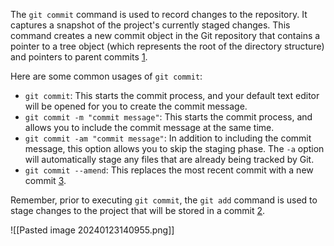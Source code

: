 The `git commit` command is used to record changes to the repository. It captures a snapshot of the project's currently staged changes. This command creates a new commit object in the Git repository that contains a pointer to a tree object (which represents the root of the directory structure) and pointers to parent commits [1](https://git-scm.com/docs/git-commit).

Here are some common usages of `git commit`:

- `git commit`: This starts the commit process, and your default text editor will be opened for you to create the commit message.
- `git commit -m "commit message"`: This starts the commit process, and allows you to include the commit message at the same time.
- `git commit -am "commit message"`: In addition to including the commit message, this option allows you to skip the staging phase. The `-a` option will automatically stage any files that are already being tracked by Git.
- `git commit --amend`: This replaces the most recent commit with a new commit [3](https://github.com/git-guides/git-commit).

Remember, prior to executing `git commit`, the `git add` command is used to stage changes to the project that will be stored in a commit [2](https://www.atlassian.com/git/tutorials/saving-changes/git-commit).



![[Pasted image 20240123140955.png]]